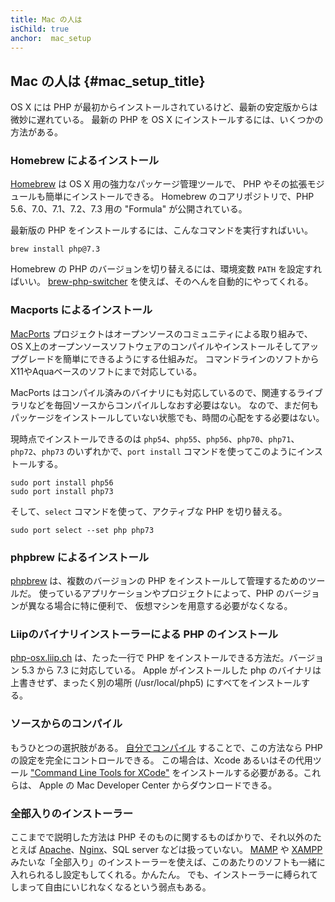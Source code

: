 ```yaml
---
title: Mac の人は
isChild: true
anchor:  mac_setup
---
```


## Mac の人は  {#mac_setup_title}

OS X には PHP が最初からインストールされているけど、最新の安定版からは微妙に遅れている。
最新の PHP を OS X にインストールするには、いくつかの方法がある。

### Homebrew によるインストール

[Homebrew] は OS X 用の強力なパッケージ管理ツールで、
PHP やその拡張モジュールも簡単にインストールできる。
Homebrew のコアリポジトリで、PHP 5.6、7.0、7.1、7.2、7.3 用の "Formula" が公開されている。

最新版の PHP をインストールするには、こんなコマンドを実行すればいい。

```
brew install php@7.3
```

Homebrew の PHP のバージョンを切り替えるには、環境変数 `PATH` を設定すればいい。
[brew-php-switcher][brew-php-switcher] を使えば、そのへんを自動的にやってくれる。

### Macports によるインストール

[MacPorts] プロジェクトはオープンソースのコミュニティによる取り組みで、
OS X上のオープンソースソフトウェアのコンパイルやインストールそしてアップグレードを簡単にできるようにする仕組みだ。
コマンドラインのソフトからX11やAquaベースのソフトにまで対応している。

MacPorts はコンパイル済みのバイナリにも対応しているので、関連するライブラリなどを毎回ソースからコンパイルしなおす必要はない。
なので、まだ何もパッケージをインストールしていない状態でも、時間の心配をする必要はない。

現時点でインストールできるのは `php54`、`php55`、`php56`、`php70`、`php71`、`php72`、`php73` のいずれかで、`port install` コマンドを使ってこのようにインストールする。

    sudo port install php56
    sudo port install php73

そして、`select` コマンドを使って、アクティブな PHP を切り替える。

    sudo port select --set php php73

### phpbrew によるインストール

[phpbrew] は、複数のバージョンの PHP をインストールして管理するためのツールだ。
使っているアプリケーションやプロジェクトによって、PHP のバージョンが異なる場合に特に便利で、
仮想マシンを用意する必要がなくなる。

### Liipのバイナリインストーラーによる PHP のインストール

[php-osx.liip.ch] は、たった一行で PHP をインストールできる方法だ。バージョン 5.3 から 7.3 に対応している。
Apple がインストールした php のバイナリは上書きせず、まったく別の場所 (/usr/local/php5) にすべてをインストールする。

### ソースからのコンパイル

もうひとつの選択肢がある。 [自分でコンパイル][mac-compile]
することで、この方法なら PHP の設定を完全にコントロールできる。
この場合は、Xcode あるいはその代用ツール ["Command Line Tools for XCode"]
をインストールする必要がある。これらは、 Apple の Mac Developer Center からダウンロードできる。

### 全部入りのインストーラー

ここまでで説明した方法は PHP そのものに関するものばかりで、それ以外のたとえば [Apache][apache]、[Nginx][nginx]、SQL server などは扱っていない。
[MAMP][mamp-downloads] や [XAMPP][xampp] みたいな「全部入り」のインストーラーを使えば、このあたりのソフトも一緒に入れられるし設定もしてくれる。かんたん。
でも、インストーラーに縛られてしまって自由にいじれなくなるという弱点もある。

[Homebrew]: https://brew.sh/
[Homebrew PHP]: https://github.com/Homebrew/homebrew-php#installation
[MacPorts]: https://www.macports.org/install.php
[phpbrew]: https://github.com/phpbrew/phpbrew
[php-osx.liip.ch]: https://php-osx.liip.ch/
[mac-compile]: https://secure.php.net/install.macosx.compile
[xcode-gcc-substitution]: https://github.com/kennethreitz/osx-gcc-installer
["Command Line Tools for XCode"]: https://developer.apple.com/downloads
[apache]: https://httpd.apache.org/
[nginx]: https://www.nginx.com/
[mamp-downloads]: https://www.mamp.info/en/downloads/
[xampp]: https://www.apachefriends.org/jp/index.html
[brew-php-switcher]: https://github.com/philcook/brew-php-switcher
